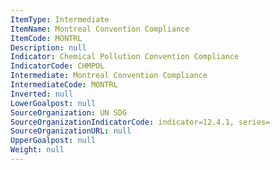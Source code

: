 ```yaml
---
ItemType: Intermediate
ItemName: Montreal Convention Compliance
ItemCode: MONTRL
Description: null
Indicator: Chemical Pollution Convention Compliance
IndicatorCode: CHMPOL
Intermediate: Montreal Convention Compliance
IntermediateCode: MONTRL
Inverted: null
LowerGoalpost: null
SourceOrganization: UN SDG
SourceOrganizationIndicatorCode: indicator=12.4.1, series=
SourceOrganizationURL: null
UpperGoalpost: null
Weight: null
---
```


